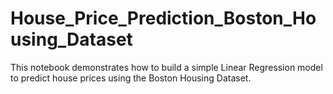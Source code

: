 # House_Price_Prediction_Boston_Housing_Dataset
This notebook demonstrates how to build a simple Linear Regression model to predict house prices using the Boston Housing Dataset.
